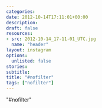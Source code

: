 ```yaml
---
categories:
date: 2012-10-14T17:11:01+00:00
description:
draft: false
resources:
- src: 2012-10-14_17-11-01_UTC.jpg
  name: "header"
layout: instagram
options:
  unlisted: false
stories:
subtitle:
title: "#nofilter"
tags: ["nofilter"]
---
```


"#nofilter"
